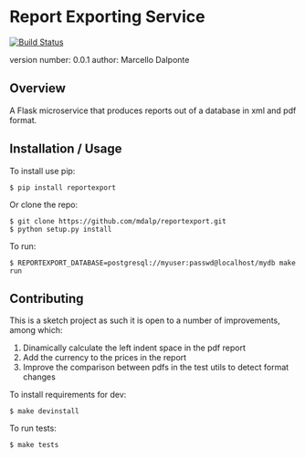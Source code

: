 Report Exporting Service
===============================

[![Build Status](https://travis-ci.org/mdalp/reportexport.svg?branch=master)](https://travis-ci.org/mdalp/reportexport)

version number: 0.0.1
author: Marcello Dalponte

Overview
--------

A Flask microservice that produces reports out of a database in xml and pdf format.

Installation / Usage
--------------------

To install use pip:

    $ pip install reportexport


Or clone the repo:

    $ git clone https://github.com/mdalp/reportexport.git
    $ python setup.py install

To run:

    $ REPORTEXPORT_DATABASE=postgresql://myuser:passwd@localhost/mydb make run

Contributing
------------

This is a sketch project as such it is open to a number of improvements, among which:

 1. Dinamically calculate the left indent space in the pdf report
 2. Add the currency to the prices in the report
 3. Improve the comparison between pdfs in the test utils to detect format changes

 To install requirements for dev:

    $ make devinstall

To run tests:

    $ make tests

